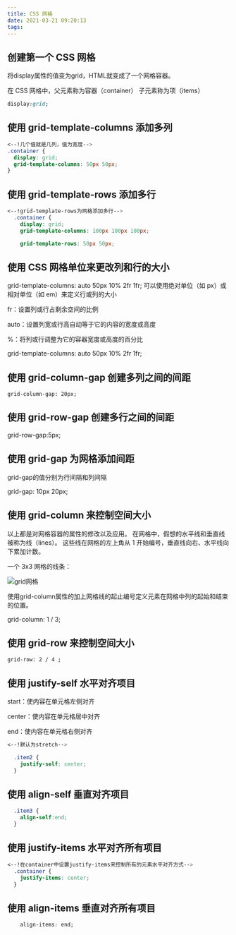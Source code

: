 ```yaml
---
title: CSS 网格
date: 2021-03-21 09:20:13
tags:
---
```


## 创建第一个 CSS 网格

将display属性的值变为grid，HTML就变成了一个网格容器。

在 CSS 网格中，父元素称为容器（container） 子元素称为项（items）

```CSS
display:grid;
```

## 使用 grid-template-columns 添加多列

```CSS
<--!几个值就是几列，值为宽度-->
.container {
  display: grid;
  grid-template-columns: 50px 50px;
}
```

## 使用 grid-template-rows 添加多行

```CSS
<--!grid-template-rows为网格添加多行-->
  .container {
    display: grid;
    grid-template-columns: 100px 100px 100px;

    grid-template-rows: 50px 50px;

```

## 使用 CSS 网格单位来更改列和行的大小

grid-template-columns: auto 50px 10% 2fr 1fr;
可以使用绝对单位（如 px）或相对单位（如 em）来定义行或列的大小

fr：设置列或行占剩余空间的比例

auto：设置列宽或行高自动等于它的内容的宽度或高度

%：将列或行调整为它的容器宽度或高度的百分比

grid-template-columns: auto 50px 10% 2fr 1fr;

## 使用 grid-column-gap 创建多列之间的间距

    grid-column-gap: 20px;

## 使用 grid-row-gap 创建多行之间的间距

grid-row-gap:5px;

## 使用 grid-gap 为网格添加间距

grid-gap的值分别为行间隔和列间隔

grid-gap: 10px 20px;

## 使用 grid-column 来控制空间大小

以上都是对网格容器的属性的修改以及应用。
在网格中，假想的水平线和垂直线被称为线（lines）。 这些线在网格的左上角从 1 开始编号，垂直线向右、水平线向下累加计数。

一个 3x3 网格的线条：


![grid网格](https://cdn.jsdelivr.net/gh/kiritosan/pic@master/img/grid%E7%BD%91%E6%A0%BC.png)

使用grid-column属性的加上网格线的起止编号定义元素在网格中列的起始和结束的位置。

grid-column: 1 / 3;

## 使用 grid-row 来控制空间大小

    grid-row: 2 / 4 ;

## 使用 justify-self 水平对齐项目

start：使内容在单元格左侧对齐

center：使内容在单元格居中对齐

end：使内容在单元格右侧对齐

```CSS
<--!默认为stretch-->

  .item2 {
    justify-self: center;
  }
```

## 使用 align-self 垂直对齐项目

```CSS
  .item3 {
    align-self:end;
  }
```

## 使用 justify-items 水平对齐所有项目

```CSS
<--!在container中设置justify-items来控制所有的元素水平对齐方式-->
  .container {
    justify-items: center;
  }
```

## 使用 align-items 垂直对齐所有项目

```CSS
    align-items: end;
```

## 
